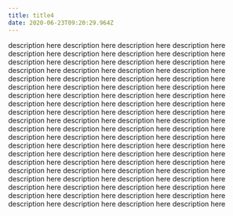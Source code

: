 ```yaml
---
title: title4
date: 2020-06-23T09:20:29.964Z
---
```

description here description here description here description here description here description here description here description here description here description here description here description here description here description here description here description here description here description here description here description here description here description here description here description here description here description here description here description here description here description here description here description here description here description here description here description here description here description here description here description here description here description here description here description here description here description here description here description here description here description here description here description here description here description here description here description here description here description here description here description here description here description here description here description here description here description here description here description here description here description here description here description here description here description here description here description here description here description here description here description here
